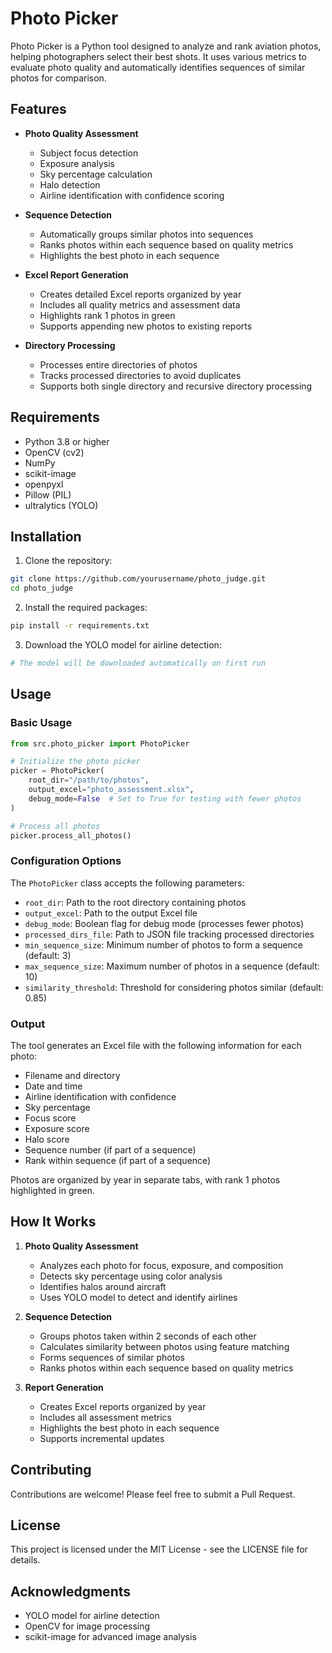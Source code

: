 # Photo Picker

Photo Picker is a Python tool designed to analyze and rank aviation photos, helping photographers select their best shots. It uses various metrics to evaluate photo quality and automatically identifies sequences of similar photos for comparison.

## Features

- **Photo Quality Assessment**
  - Subject focus detection
  - Exposure analysis
  - Sky percentage calculation
  - Halo detection
  - Airline identification with confidence scoring

- **Sequence Detection**
  - Automatically groups similar photos into sequences
  - Ranks photos within each sequence based on quality metrics
  - Highlights the best photo in each sequence

- **Excel Report Generation**
  - Creates detailed Excel reports organized by year
  - Includes all quality metrics and assessment data
  - Highlights rank 1 photos in green
  - Supports appending new photos to existing reports

- **Directory Processing**
  - Processes entire directories of photos
  - Tracks processed directories to avoid duplicates
  - Supports both single directory and recursive directory processing

## Requirements

- Python 3.8 or higher
- OpenCV (cv2)
- NumPy
- scikit-image
- openpyxl
- Pillow (PIL)
- ultralytics (YOLO)

## Installation

1. Clone the repository:
```bash
git clone https://github.com/yourusername/photo_judge.git
cd photo_judge
```

2. Install the required packages:
```bash
pip install -r requirements.txt
```

3. Download the YOLO model for airline detection:
```bash
# The model will be downloaded automatically on first run
```

## Usage

### Basic Usage

```python
from src.photo_picker import PhotoPicker

# Initialize the photo picker
picker = PhotoPicker(
    root_dir="/path/to/photos",
    output_excel="photo_assessment.xlsx",
    debug_mode=False  # Set to True for testing with fewer photos
)

# Process all photos
picker.process_all_photos()
```

### Configuration Options

The `PhotoPicker` class accepts the following parameters:

- `root_dir`: Path to the root directory containing photos
- `output_excel`: Path to the output Excel file
- `debug_mode`: Boolean flag for debug mode (processes fewer photos)
- `processed_dirs_file`: Path to JSON file tracking processed directories
- `min_sequence_size`: Minimum number of photos to form a sequence (default: 3)
- `max_sequence_size`: Maximum number of photos in a sequence (default: 10)
- `similarity_threshold`: Threshold for considering photos similar (default: 0.85)

### Output

The tool generates an Excel file with the following information for each photo:

- Filename and directory
- Date and time
- Airline identification with confidence
- Sky percentage
- Focus score
- Exposure score
- Halo score
- Sequence number (if part of a sequence)
- Rank within sequence (if part of a sequence)

Photos are organized by year in separate tabs, with rank 1 photos highlighted in green.

## How It Works

1. **Photo Quality Assessment**
   - Analyzes each photo for focus, exposure, and composition
   - Detects sky percentage using color analysis
   - Identifies halos around aircraft
   - Uses YOLO model to detect and identify airlines

2. **Sequence Detection**
   - Groups photos taken within 2 seconds of each other
   - Calculates similarity between photos using feature matching
   - Forms sequences of similar photos
   - Ranks photos within each sequence based on quality metrics

3. **Report Generation**
   - Creates Excel reports organized by year
   - Includes all assessment metrics
   - Highlights the best photo in each sequence
   - Supports incremental updates

## Contributing

Contributions are welcome! Please feel free to submit a Pull Request.

## License

This project is licensed under the MIT License - see the LICENSE file for details.

## Acknowledgments

- YOLO model for airline detection
- OpenCV for image processing
- scikit-image for advanced image analysis